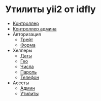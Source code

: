 Утилиты yii2 от idfly
=====================

- [Контроллер](readme/idfly-components-Controller.md)
- [Контроллер админа](readme/idfly-components-AdminController.md)
- Авторизация
  - [Трейт](readme/idfly-components-Authorization.md)
  - [Форма](readme/idfly-components-AuthorizationForm.md)
- Хелперы
  - [Даты](readme/idfly-components-DateHelper.md)
  - [Гео](readme/idfly-components-GeoHelper.md)
  - [Числа](readme/idfly-components-NumberHelper.md)
  - [Пароль](readme/idfly-components-PasswordHelper.md)
  - [Телефон](readme/idfly-components-PhoneHelper.md)
- Ассеты
  - [Админ](readme/idfly-components-AdminAsset.md)
  - [Утилиты](readme/idfly-components-UtilityAsset.md)